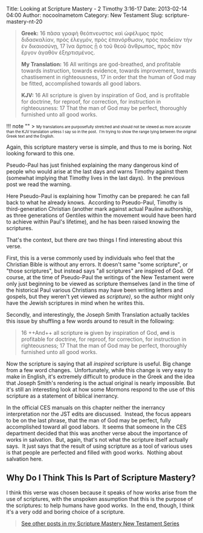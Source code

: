 Title: Looking at Scripture Mastery - 2 Timothy 3:16-17
Date: 2013-02-14 04:00
Author: nocoolnametom
Category: New Testament
Slug: scripture-mastery-nt-20

> **Greek:**
>  <span>16</span> πᾶσα γραφὴ θεόπνευστος καὶ ὠφέλιμος πρὸς διδασκαλίαν, πρὸς ἐλεγμόν, πρὸς ἐπανόρθωσιν, πρὸς παιδείαν τὴν ἐν δικαιοσύνῃ,
>  <span>17</span> ἵνα ἄρτιος ᾖ ὁ τοῦ θεοῦ ἄνθρωπος, πρὸς πᾶν ἔργον ἀγαθὸν ἐξηρτισμένος.
>
> **My Translation:**
>  <span>16</span> All writings are god-breathed, and profitable towards instruction, towards evidence, towards improvement, towards chastisement in righteousness,
>  <span>17</span> in order that the human of God may be fitted, accomplished towards all good labors.
>
> **KJV:**
>  <span>16</span> All scripture is given by inspiration of God, and is profitable for doctrine, for reproof, for correction, for instruction in righteousness:
>  <span>17</span> That the man of God may be perfect, thoroughly furnished unto all good works.

!!! note ""
     > <span style="font-size: x-small;">My translations are purposefully stretched and should not be viewed as more accurate than the KJV translation unless I say so in the post.  I'm trying to show the range lying between the original Greek text and the English.</span>

Again, this scripture mastery verse is simple, and thus to me is boring. Not looking forward to this one.

Pseudo-Paul has just finished explaining the many dangerous kind of people who would arise at the last days and warns Timothy against them (somewhat implying that Timothy lives in the last days).  In the previous post we read the warning.

Here Pseudo-Paul is explaining how Timothy can be prepared: he can fall back to what he already knows.  According to Pseudo-Paul, Timothy is third-generation Christian (another mark against actual Pauline authorship, as three generations of Gentiles within the movement would have been hard to achieve within Paul's lifetime), and he has been raised knowing the scriptures.

That's the context, but there *are* two things I find interesting about this verse.

First, this is a verse commonly used by individuals who feel that the Christian Bible is without any errors. It doesn't same "some scripture", or "those scriptures", but instead says "all scriptures" are inspired of God.  Of course, at the time of Pseudo-Paul the writings of the New Testament were only just beginning to be viewed as scripture themselves (and in the time of the historical Paul various Christians may have been writing letters and gospels, but they weren't yet viewed as *scripture)*, so the author might only have the Jewish scriptures in mind when he writes this.

Secondly, and interestingly, the Joseph Smith Translation actually tackles this issue by shuffling a few words around to result in the following:

>  <span>16</span> ++And++ all scripture ~~is~~ given by inspiration of God, ~~and~~ is profitable for doctrine, for reproof, for correction, for instruction in righteousness;
>  <span>17</span> That the man of God may be perfect, thoroughly furnished unto all good works.

Now the scripture is saying that all *inspired* scripture is useful. Big change from a few word changes.  Unfortunately, while this change is very easy to make in English, it's extremely difficult to produce in the Greek and the idea that Joseph Smith's rendering is the actual original is nearly impossible. But it's still an interesting look at how some Mormons respond to the use of this scripture as a statement of biblical inerrancy.

In the official CES manuals on this chapter neither the inerrancy interpretation nor the JST edits are discussed.  Instead, the focus appears to be on the last phrase, that the man of God may be perfect, fully accomplished toward all good labors.  It seems that someone in the CES department decided that this was another verse about the importance of works in salvation.  But, again, that's not what the scripture itself actually says.  It just says that the result of using scripture as a tool of various uses is that people are perfected and filled with good works.  Nothing about salvation here.

Why Do I Think This Is Part of Scripture Mastery?
-------------------------------------------------

I think this verse was chosen because it speaks of how works arise from the use of scriptures, with the unspoken assumption that this is the purpose of the scriptures: to help humans have good works.  In the end, though, I think it's a very odd and boring choice of a scripture.

> [See other posts in my Scripture Mastery New Testament Series][]

[See other posts in my Scripture Mastery New Testament Series]: |filename|scripture-mastery-new-testament.md "Scripture Mastery: New Testament"
